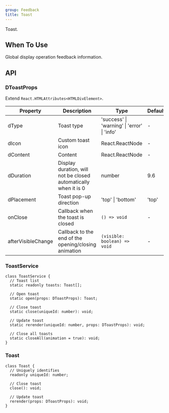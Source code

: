 ```yaml
---
group: Feedback
title: Toast
---
```


Toast.

## When To Use

Global display operation feedback information.

## API

### DToastProps

Extend `React.HTMLAttributes<HTMLDivElement>`.

<!-- prettier-ignore-start -->
| Property | Description | Type | Default | 
| --- | --- | --- | --- | 
| dType | Toast type | 'success' \| 'warning' \| 'error' \| 'info' | - |
| dIcon | Custom toast icon | React.ReactNode | - |
| dContent | Content | React.ReactNode | - |
| dDuration | Display duration, will not be closed automatically when it is 0 | number | 9.6 |
| dPlacement | Toast pop-up direction | 'top' \| 'bottom'  | 'top' |
| onClose | Callback when the toast is closed | `() => void` | - |
| afterVisibleChange | Callback to the end of the opening/closing animation | `(visible: boolean) => void` | - |
<!-- prettier-ignore-end -->

### ToastService

```tsx
class ToastService {
  // Toast list
  static readonly toasts: Toast[];

  // Open toast
  static open(props: DToastProps): Toast;

  // Close toast
  static close(uniqueId: number): void;

  // Update toast
  static rerender(uniqueId: number, props: DToastProps): void;

  // Close all toasts
  static closeAll(animation = true): void;
}
```

### Toast

```tsx
class Toast {
  // Uniquely identifies
  readonly uniqueId: number;

  // Close toast
  close(): void;

  // Update toast
  rerender(props: DToastProps): void;
}
```
